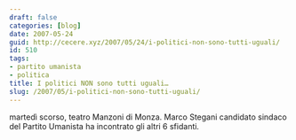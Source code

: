 ```yaml
---
draft: false
categories: [blog]
date: 2007-05-24
guid: http://cecere.xyz/2007/05/24/i-politici-non-sono-tutti-uguali/
id: 510
tags:
- partito umanista
- politica
title: I politici NON sono tutti uguali…
slug: /2007/05/i-politici-non-sono-tutti-uguali/
---
```


martedì scorso, teatro Manzoni di Monza. Marco Stegani candidato sindaco del Partito Umanista ha incontrato gli altri 6 sfidanti.